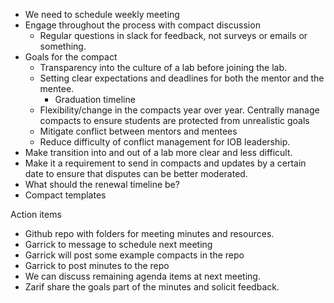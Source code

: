 * We need to schedule weekly meeting
* Engage throughout the process with compact discussion
    * Regular questions in slack for feedback, not surveys or emails or something. 
* Goals for the compact
    * Transparency into the culture of a lab before joining the lab.
    * Setting clear expectations and deadlines for both the mentor and the mentee.
        * Graduation timeline
    * Flexibility/change in the compacts year over year. Centrally manage compacts to ensure students are protected from unrealistic goals
    * Mitigate conflict between mentors and mentees
    * Reduce difficulty of conflict management for IOB leadership.
* Make transition into and out of a lab more clear and less difficult. 
* Make it a requirement to send in compacts and updates by a certain date to ensure that disputes can be better moderated.
* What should the renewal timeline be?
* Compact templates

Action items

* Github repo with folders for meeting minutes and resources. 
* Garrick to message to schedule next meeting
* Garrick will post some example compacts in the repo
* Garrick to post minutes to the repo
* We can discuss remaining agenda items at next meeting. 
* Zarif share the goals part of the minutes and solicit feedback.
